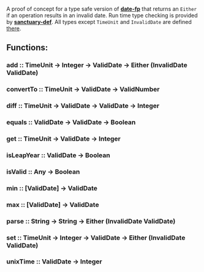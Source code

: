 A proof of concept for a type safe version of [**date-fp**](https://github.com/cullophid/date-fp)
that returns an `Either` if an operation results in an invalid date. Run time type checking
is provided by [**sanctuary-def**](https://github.com/plaid/sanctuary-def). All
types except `TimeUnit` and `InvalidDate` are defined [there](https://github.com/plaid/sanctuary-def#types).

## Functions:

### add :: TimeUnit -> Integer -> ValidDate -> Either (InvalidDate ValidDate)

### convertTo :: TimeUnit -> ValidDate -> ValidNumber

### diff :: TimeUnit -> ValidDate -> ValidDate -> Integer

### equals :: ValidDate -> ValidDate -> Boolean

### get :: TimeUnit -> ValidDate -> Integer

### isLeapYear :: ValidDate -> Boolean

### isValid :: Any -> Boolean

### min :: [ValidDate] -> ValidDate

### max :: [ValidDate] -> ValidDate

### parse :: String -> String -> Either (InvalidDate ValidDate)

### set :: TimeUnit -> Integer -> ValidDate -> Either (InvalidDate ValidDate)

### unixTime :: ValidDate -> Integer